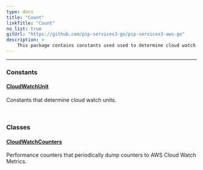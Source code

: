 ```yaml
---
type: docs
title: "Count"
linkTitle: "Count"
no_list: true
gitUrl: "https://github.com/pip-services3-go/pip-services3-aws-go"
description: >
    This package contains constants used used to determine cloud watch units and classes used to create performance counters.
---
```

---

<div class="module-body"> 

### Constants

#### [CloudWatchUnit](cloud_watch_unit)
Constants that determine cloud watch units.

<br>

### Classes

#### [CloudWatchCounters](cloud_watch_counters)
Performance counters that periodically dump counters to AWS Cloud Watch Metrics.


</div>

